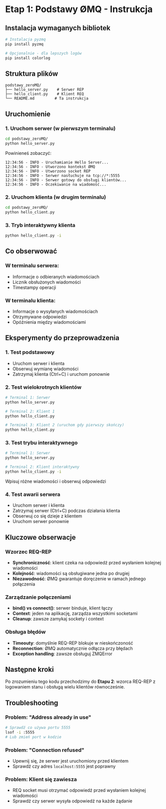 # Etap 1: Podstawy ØMQ - Instrukcja

## Instalacja wymaganych bibliotek

```bash
# Instalacja pyzmq
pip install pyzmq

# Opcjonalnie - dla lepszych logów
pip install colorlog
```

## Struktura plików

```
podstawy_zeroMQ/
├── hello_server.py    # Serwer REP
├── hello_client.py    # Klient REQ
└── README.md         # Ta instrukcja
```

## Uruchomienie

### 1. Uruchom serwer (w pierwszym terminalu)
```bash
cd podstawy_zeroMQ/
python hello_server.py
```

Powinieneś zobaczyć:
```
12:34:56 - INFO - Uruchamianie Hello Server...
12:34:56 - INFO - Utworzono kontekst ØMQ
12:34:56 - INFO - Utworzono socket REP
12:34:56 - INFO - Serwer nasłuchuje na tcp://*:5555
12:34:56 - INFO - Serwer gotowy do obsługi klientów...
12:34:56 - INFO - Oczekiwanie na wiadomość...
```

### 2. Uruchom klienta (w drugim terminalu)
```bash
cd podstawy_zeroMQ/
python hello_client.py
```

### 3. Tryb interaktywny klienta
```bash
python hello_client.py -i
```

## Co obserwować

### W terminalu serwera:
- Informacje o odbieranych wiadomościach
- Licznik obsłużonych wiadomości
- Timestampy operacji

### W terminalu klienta:
- Informacje o wysyłanych wiadomościach
- Otrzymywane odpowiedzi
- Opóźnienia między wiadomościami

## Eksperymenty do przeprowadzenia

### 1. Test podstawowy
- Uruchom serwer i klienta
- Obserwuj wymianę wiadomości
- Zatrzymaj klienta (Ctrl+C) i uruchom ponownie

### 2. Test wielokrotnych klientów
```bash
# Terminal 1: Serwer
python hello_server.py

# Terminal 2: Klient 1
python hello_client.py

# Terminal 3: Klient 2 (uruchom gdy pierwszy skończy)
python hello_client.py
```

### 3. Test trybu interaktywnego
```bash
# Terminal 1: Serwer
python hello_server.py

# Terminal 2: Klient interaktywny
python hello_client.py -i
```

Wpisuj różne wiadomości i obserwuj odpowiedzi

### 4. Test awarii serwera
- Uruchom serwer i klienta
- Zatrzymaj serwer (Ctrl+C) podczas działania klienta
- Obserwuj co się dzieje z klientem
- Uruchom serwer ponownie

## Kluczowe obserwacje

### Wzorzec REQ-REP
- **Synchroniczność**: klient czeka na odpowiedź przed wysłaniem kolejnej wiadomości
- **Kolejność**: wiadomości są obsługiwane jedna po drugiej
- **Niezawodność**: ØMQ gwarantuje doręczenie w ramach jednego połączenia

### Zarządzanie połączeniami
- **bind() vs connect()**: serwer binduje, klient łączy
- **Context**: jeden na aplikację, zarządza wszystkimi socketami
- **Cleanup**: zawsze zamykaj sockety i context

### Obsługa błędów
- **Timeouty**: domyślnie REQ-REP blokuje w nieskończoność
- **Reconnection**: ØMQ automatycznie odłącza przy błędach
- **Exception handling**: zawsze obsługuj ZMQError

## Następne kroki

Po zrozumieniu tego kodu przechodzimy do **Etapu 2**: wzorca REQ-REP z logowaniem stanu i obsługą wielu klientów równocześnie.

## Troubleshooting

### Problem: "Address already in use"
```bash
# Sprawdź co używa portu 5555
lsof -i :5555
# Lub zmień port w kodzie
```

### Problem: "Connection refused"
- Upewnij się, że serwer jest uruchomiony przed klientem
- Sprawdź czy adres `localhost:5555` jest poprawny

### Problem: Klient się zawiesza
- REQ socket musi otrzymać odpowiedź przed wysłaniem kolejnej wiadomości
- Sprawdź czy serwer wysyła odpowiedź na każde żądanie